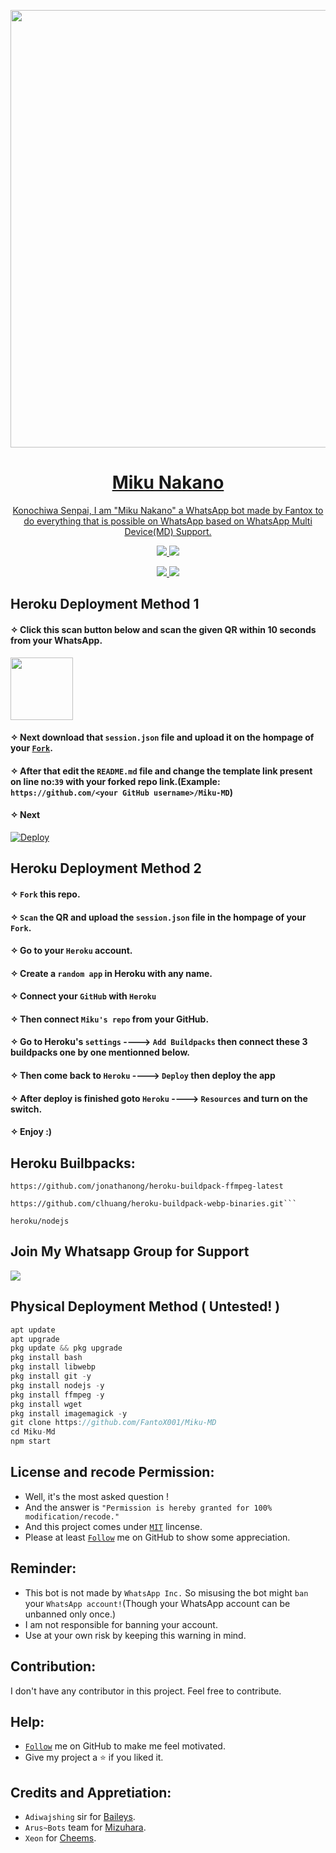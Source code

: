 <p align="center">
   <a href="https://github.com/FantoX001">
    <img src="https://c.tenor.com/NJVFjOYEcsIAAAAC/miku-gotoubun.gif" width="700">
     
</p>
<h1 align="center"> Miku Nakano 
</h1>
<p align="center"> 
  Konochiwa Senpai, I am "Miku Nakano" a WhatsApp bot made by Fantox to do everything that is possible on WhatsApp based on WhatsApp Multi Device(MD) Support.

<p align="center">
  <a href="https://github.com/FantoX001/Miku-MD/fork">
    <img src="https://img.shields.io/github/forks/FantoX001/Miku-MD?label=Fork&style=social">
    
    
  <a href="https://github.com/FantoX001/Miku-MD/stargazers">
    <img src="https://img.shields.io/github/stars/FantoX001/Miku-MD?style=social">
  </a>

<p align="center">
  <a href="https://github.com/FantoX001/Miku-MD">
    <img src="https://visitor-badge.glitch.me/badge?page_id=https://github.com/FantoX001/Miku-MD.visitor-badge&left_text=Total%20Repo%20Visits">
    
    
<a href="https://github.com/FantoX001">
    <img src="(https://visitor-badge.glitch.me/badge?page_id=https://github.com/FantoX001/Shikimori-MD.visitor-badge&left_text=Total%20Repo%20Visitors)">
  </a>
     
## Heroku Deployment Method 1
#### ✧ Click this scan button below and scan the given QR within 10 seconds from your WhatsApp. 
<a href="https://shikimoriqr.herokuapp.com/"><img src="https://play-lh.googleusercontent.com/901aMQFFnVoX2T-YuJmTIwpPve_SUgMv_QSyzMSPtAqt_l0CyXN1DxfD6xXU0r2f9iM=w240-h480-rw" width="100" />
</a>
#### ✧ Next download that `session.json` file and upload it on the hompage of your [`Fork`](https://github.com/FantoX001/Miku-MD/fork).

#### ✧ After that edit the `README.md` file and change the template link present on line no:`39` with your forked repo link.(Example: `https://github.com/<your GitHub username>/Miku-MD`)

#### ✧ Next

[![Deploy](https://www.herokucdn.com/deploy/button.svg)](https://heroku.com/deploy?template=https://github.com/FantoX001/Miku-MD)


## Heroku Deployment Method 2

#### ✧ `Fork` this repo.
#### ✧ `Scan` the QR and upload the `session.json` file in the hompage of your `Fork`.
#### ✧ Go to your `Heroku` account.
#### ✧ Create a `random app` in Heroku with any name.
#### ✧ Connect your `GitHub` with `Heroku`
#### ✧ Then connect `Miku's repo` from your GitHub.
#### ✧ Go to Heroku's `settings` ----> `Add Buildpacks` then connect these 3 buildpacks one by one mentionned below.
#### ✧ Then come back to `Heroku` ----> `Deploy` then deploy the app
#### ✧ After deploy is finished goto `Heroku` ----> `Resources` and turn on the switch.
#### ✧ Enjoy :)


## Heroku Builbpacks:

```
https://github.com/jonathanong/heroku-buildpack-ffmpeg-latest
``` 
```
https://github.com/clhuang/heroku-buildpack-webp-binaries.git```
```
```
heroku/nodejs
```




## Join My Whatsapp Group for Support

<a href="https://chat.whatsapp.com/JcBzjRIxM5UHfuJbt0KrWt"><img src="https://img.shields.io/badge/Join Group-25D366?style=for-the-badge&logo=whatsapp&logoColor=white" />
</a>

## Physical Deployment Method ( Untested! )
```js
apt update
apt upgrade
pkg update && pkg upgrade
pkg install bash
pkg install libwebp
pkg install git -y
pkg install nodejs -y 
pkg install ffmpeg -y 
pkg install wget
pkg install imagemagick -y
git clone https://github.com/FantoX001/Miku-MD
cd Miku-Md
npm start
```

## License and recode Permission:
- Well, it's the most asked question !
- And the answer is `"Permission is hereby granted for 100% modification/recode."`
- And this project comes under [`MIT`](https://github.com/FantoX001/Miku-MD/blob/main/LICENSE.md) lincense.
- Please at least [`Follow`](https://github.com/FantoX001/#follow) me on GitHub to show some appreciation.
   
   
## Reminder:
- This bot is not made by `WhatsApp Inc.` So misusing the bot might `ban` your `WhatsApp account!`(Though your WhatsApp account can be unbanned only once.)
- I am not responsible for banning your account.
- Use at your own risk by keeping this warning in mind.
 


## Contribution:
I don't have any contributor in this project. Feel free to contribute.



## Help:
- [`Follow`](https://github.com/FantoX001/#follow) me on GitHub to make me feel motivated.
- Give my project a ⭐ if you liked it.

     
## Credits and Appretiation:

-   `Adiwajshing` sir for [Baileys](https://github.com/adiwajshing/baileys).
-   `Arus~Bots` team for [Mizuhara](https://github.com/Arus-Bots/Mizuhara).
-   `Xeon` for [Cheems](https://github.com/DGXeon/CheemsBot-MD2).
